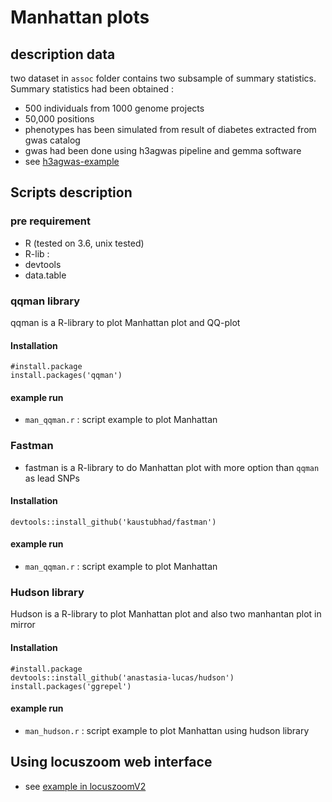 # Manhattan plots 
## description data
two dataset in `assoc` folder contains two subsample of summary statistics. 
Summary statistics had been obtained :
* 500 individuals from 1000 genome projects
* 50,000 positions 
* phenotypes has been simulated from result of diabetes extracted from gwas catalog
* gwas had been done using h3agwas pipeline and gemma software
* see [h3agwas-example](https://github.com/h3abionet/h3agwas-examples) 


## Scripts description 

### pre requirement
* R (tested on 3.6, unix tested)
* R-lib :
 * devtools
 * data.table

### qqman library
qqman is a R-library to plot Manhattan plot and  QQ-plot
#### Installation
```
#install.package
install.packages('qqman')
```
#### example run
* `man_qqman.r` : script example to plot Manhattan

### Fastman
* fastman is a R-library to do Manhattan plot with more option than `qqman` as lead SNPs

#### Installation

```
devtools::install_github('kaustubhad/fastman')
```

#### example run
* `man_qqman.r` : script example to plot Manhattan

### Hudson library
Hudson is a R-library to plot Manhattan plot and also two manhantan plot in mirror

#### Installation
```
#install.package
devtools::install_github('anastasia-lucas/hudson')
install.packages('ggrepel')
```
#### example run
* `man_hudson.r` : script example to plot Manhattan using hudson library

## Using locuszoom web interface
 * see [example in locuszoomV2](https://my.locuszoom.org/gwas/91333/)

